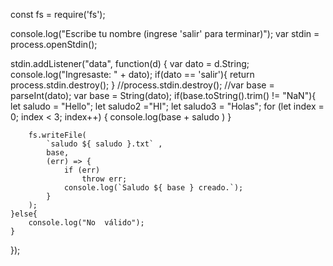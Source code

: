 const fs = require('fs');



  console.log("Escribe tu nombre (ingrese 'salir' para terminar)");
var stdin = process.openStdin();

stdin.addListener("data", function(d) {
    var dato = d.String;
    console.log("Ingresaste: " + dato);
    if(dato == 'salir'){
        return process.stdin.destroy();
    }
    //process.stdin.destroy();
    //var base = parseInt(dato);
    var base = String(dato);
    if(base.toString().trim() != "NaN"){
        let saludo = "Hello";
        let saludo2 ="HI";
        let saludo3 = "Holas";
        for (let index = 0; index < 3; index++) {
            console.log(base + saludo )
        }

        fs.writeFile(
            `saludo ${ saludo }.txt` , 
            base, 
            (err) => {
                if (err) 
                    throw err;
                console.log(`Saludo ${ base } creado.`);
            }
        );
    }else{
        console.log("No  válido");
    }
    
});